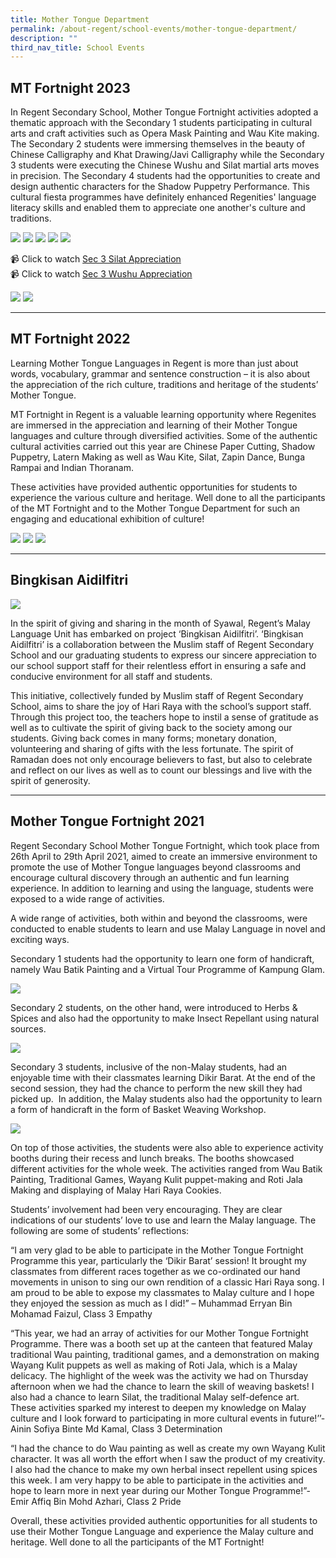 ```yaml
---
title: Mother Tongue Department
permalink: /about-regent/school-events/mother-tongue-department/
description: ""
third_nav_title: School Events
---
```

## **MT Fortnight 2023**

In Regent Secondary School, Mother Tongue Fortnight activities adopted a thematic approach with the Secondary 1 students participating in cultural arts and craft activities such as Opera Mask Painting and Wau Kite making. The Secondary 2 students were immersing themselves in the beauty of Chinese Calligraphy and Khat Drawing/Javi Calligraphy while the Secondary 3 students were executing the Chinese Wushu and Silat martial arts moves in precision. The Secondary 4 students had the opportunities to create and design authentic characters for the Shadow Puppetry Performance. This cultural fiesta programmes have definitely enhanced Regenities' language literacy skills and enabled them to appreciate one another's culture and traditions.

![](/images/School%20Events/Mother%20Tongue%20Department/MTFortnight2023-1.jpeg)
![](/images/School%20Events/Mother%20Tongue%20Department/MTFortnight2023-2.jpeg)
![](/images/School%20Events/Mother%20Tongue%20Department/MTFortnight2023-3.jpeg)
![](/images/School%20Events/Mother%20Tongue%20Department/MTFortnight2023-4.jpeg)
![](/images/School%20Events/Mother%20Tongue%20Department/MTFortnight2023-5.jpeg)

📹 Click to watch [Sec 3 Silat Appreciation](https://youtube.com/shorts/neEsC372Fa4?feature=share)  
📹 Click to watch [Sec 3 Wushu Appreciation](https://youtu.be/WCYPIgyh2Io)

![](/images/School%20Events/Mother%20Tongue%20Department/MTFortnight2023-6.png)
![](/images/School%20Events/Mother%20Tongue%20Department/MTFortnight2023-7.png)

---

## **MT Fortnight 2022**

Learning Mother Tongue Languages in Regent is more than just about words, vocabulary, grammar and sentence construction – it is also about the appreciation of the rich culture, traditions and heritage of the students’ Mother Tongue.

MT Fortnight in Regent is a valuable learning opportunity where Regenites are immersed in the appreciation and learning of their Mother Tongue languages and culture through diversified activities. Some of the authentic cultural activities carried out this year are Chinese Paper Cutting, Shadow Puppetry, Latern Making as well as Wau Kite, Silat, Zapin Dance, Bunga Rampai and Indian Thoranam.

These activities have provided authentic opportunities for students to experience the various culture and heritage. Well done to all the participants of the MT Fortnight and to the Mother Tongue Department for such an engaging and educational exhibition of culture!

![](/images/School%20Events/Mother%20Tongue%20Department/MTDept-1_MTFortnight2022-1.jpg)
![](/images/School%20Events/Mother%20Tongue%20Department/MTDept-2_MTFortnight2022-2.jpg)
![](/images/School%20Events/Mother%20Tongue%20Department/MTDept-3_MTFortnight2022-3.jpg)

---

## **Bingkisan Aidilfitri**

![](/images/School%20Events/Mother%20Tongue%20Department/MTDept-4_BingkisanAidilfitri2021.jpg)

In the spirit of giving and sharing in the month of Syawal, Regent’s Malay Language Unit has embarked on project ‘Bingkisan Aidilfitri’. ‘Bingkisan Aidilfitri’ is a collaboration between the Muslim staff of Regent Secondary School and our graduating students to express our sincere appreciation to our school support staff for their relentless effort in ensuring a safe and conducive environment for all staff and students.

This initiative, collectively funded by Muslim staff of Regent Secondary School, aims to share the joy of Hari Raya with the school’s support staff. Through this project too, the teachers hope to instil a sense of gratitude as well as to cultivate the spirit of giving back to the society among our students. Giving back comes in many forms; monetary donation, volunteering and sharing of gifts with the less fortunate. The spirit of Ramadan does not only encourage believers to fast, but also to celebrate and reflect on our lives as well as to count our blessings and live with the spirit of generosity.

---

## **Mother Tongue Fortnight 2021**

Regent Secondary School Mother Tongue Fortnight, which took place from 26th April to 29th April 2021, aimed to create an immersive environment to promote the use of Mother Tongue languages beyond classrooms and encourage cultural discovery through an authentic and fun learning experience. In addition to learning and using the language, students were exposed to a wide range of activities.

A wide range of activities, both within and beyond the classrooms, were conducted to enable students to learn and use Malay Language in novel and exciting ways.

Secondary 1 students had the opportunity to learn one form of handicraft, namely Wau Batik Painting and a Virtual Tour Programme of Kampung Glam.

![](/images/School%20Events/Mother%20Tongue%20Department/MTDept-5_MTFortnight2021-1.jpg)

Secondary 2 students, on the other hand, were introduced to Herbs & Spices and also had the opportunity to make Insect Repellant using natural sources.

![](/images/School%20Events/Mother%20Tongue%20Department/MTDept-6_MTFortnight2021-2.jpg)

Secondary 3 students, inclusive of the non-Malay students, had an enjoyable time with their classmates learning Dikir Barat. At the end of the second session, they had the chance to perform the new skill they had picked up.  In addition, the Malay students also had the opportunity to learn a form of handicraft in the form of Basket Weaving Workshop.

![](/images/School%20Events/Mother%20Tongue%20Department/MTDept-7_MTFortnight2021-3.jpg)

On top of those activities, the students were also able to experience activity booths during their recess and lunch breaks. The booths showcased different activities for the whole week. The activities ranged from Wau Batik Painting, Traditional Games, Wayang Kulit puppet-making and Roti Jala Making and displaying of Malay Hari Raya Cookies.

Students’ involvement had been very encouraging. They are clear indications of our students’ love to use and learn the Malay language. The following are some of students’ reflections:

“I am very glad to be able to participate in the Mother Tongue Fortnight Programme this year, particularly the ‘Dikir Barat’ session! It brought my classmates from different races together as we co-ordinated our hand movements in unison to sing our own rendition of a classic Hari Raya song. I am proud to be able to expose my classmates to Malay culture and I hope they enjoyed the session as much as I did!” – Muhammad Erryan Bin Mohamad Faizul, Class 3 Empathy

“This year, we had an array of activities for our Mother Tongue Fortnight Programme. There was a booth set up at the canteen that featured Malay traditional Wau painting, traditional games, and a demonstration on making Wayang Kulit puppets as well as making of Roti Jala, which is a Malay delicacy. The highlight of the week was the activity we had on Thursday afternoon when we had the chance to learn the skill of weaving baskets! I also had a chance to learn Silat, the traditional Malay self-defence art. These activities sparked my interest to deepen my knowledge on Malay culture and I look forward to participating in more cultural events in future!’’- Ainin Sofiya Binte Md Kamal, Class 3 Determination

“I had the chance to do Wau painting as well as create my own Wayang Kulit character. It was all worth the effort when I saw the product of my creativity. I also had the chance to make my own herbal insect repellent using spices this week. I am very happy to be able to participate in the activities and hope to learn more in next year during our Mother Tongue Programme!”- Emir Affiq Bin Mohd Azhari, Class 2 Pride

Overall, these activities provided authentic opportunities for all students to use their Mother Tongue Language and experience the Malay culture and heritage. Well done to all the participants of the MT Fortnight!